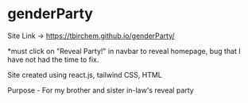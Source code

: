 # genderParty

Site Link -> https://tbirchem.github.io/genderParty/

*must click on "Reveal Party!" in navbar to reveal homepage, bug that I have not had the time to fix.

Site created using react.js, tailwind CSS, HTML

Purpose -
For my brother and sister in-law's reveal party
